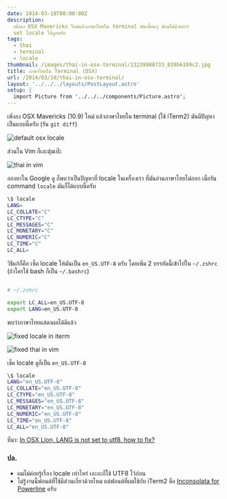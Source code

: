 ```yaml
---
date: 2014-03-18T00:00:00Z
description:
  เพิ่งลง OSX Mavericks ใหม่แล้วภาษาไทยใน terminal มันเพี้ยนๆ ซ่อมได้ด้วยการ
  set locale ให้ถูกครับ
tags:
  - thai
  - terminal
  - locale
thumbnail: /images/thai-in-osx-terminal/13239980733_839b6109c2.jpg
title: ภาษาไทยใน Terminal (OSX)
url: /2014/03/18/thai-in-osx-terminal/
layout: '../../../layouts/PostLayout.astro'
setup: |
  import Picture from '../../../components/Picture.astro';
---
```


เพิ่งลง OSX Mavericks (10.9) ใหม่ แล้วภาษาไทยใน terminal (ใช้ iTerm2) มันมีปัญหา เป็นแบบนี้ครับ (รัน `git diff`)

![default osx locale](/images/thai-in-osx-terminal/13239980733_839b6109c2_z.jpg)

ส่วนใน Vim ก็เละตุ้มเป๊ะ

![thai in vim](/images/thai-in-osx-terminal/13239831945_496eab8158_z.jpg)

ลองหาใน Google ดู ก็พบว่าเป็นปัญหาที่ locale ในเครื่องเรา ที่มันอ่านภาษาไทยไม่ออก เมื่อรัน command `locale` มันก็ได้แบบนี้ครับ

```bash
\$ locale
LANG=
LC_COLLATE="C"
LC_CTYPE="C"
LC_MESSAGES="C"
LC_MONETARY="C"
LC_NUMERIC="C"
LC_TIME="C"
LC_ALL=
```

วิธีแก้ก็คือ เซ็ต locale ให้มันเป็น `en_US.UTF-8` ครับ โดยเพิ่ม 2 บรรทัดนี้เข้าไปใน `~/.zshrc` (ถ้าใครใช้ bash ก็เป็น `~/.bashrc`)

```bash

# ~/.zshrc

export LC_ALL=en_US.UTF-8
export LANG=en_US.UTF-8
```

พบว่าภาษาไทยแสดงผลได้ดีแล้ว

![fixed locale in iterm](/images/thai-in-osx-terminal/13239980853_6c9f68cffd_z.jpg)

![fixed thai in vim](/images/thai-in-osx-terminal/13239980653_940c67005c_z.jpg)

เช็ค locale ดูก็เป็น `en_US.UTF-8`

```bash
\$ locale
LANG="en_US.UTF-8"
LC_COLLATE="en_US.UTF-8"
LC_CTYPE="en_US.UTF-8"
LC_MESSAGES="en_US.UTF-8"
LC_MONETARY="en_US.UTF-8"
LC_NUMERIC="en_US.UTF-8"
LC_TIME="en_US.UTF-8"
LC_ALL="en_US.UTF-8"
```

ที่มา: [In OSX Lion, LANG is not set to utf8. how to fix?](https://stackoverflow.com/questions/7165108/in-osx-lion-lang-is-not-set-to-utf8-how-fix)

### ปล.

- ผมไม่ค่อยรู้เรื่อง locale เท่าไหร่ เอะอะก็ใช้ UTF8 ไว้ก่อน
- ไม่รู้งานนี้ฟอนต์ที่ใช้มีส่วนเกี่ยวด้วยไหม แต่ฟอนต์ที่ผมใช้กับ iTerm2 คือ [Inconsolata for Powerline](https://github.com/Lokaltog/powerline-fonts/tree/master/Inconsolata) ครับ
